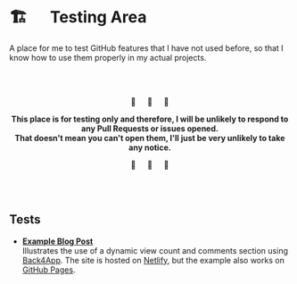 # 🏗⠀⠀Testing Area

A place for me to test GitHub features that I have not used before, so that I know how to use them properly in my actual projects.

<br><br>

<p align="center">🚧⠀⠀🚧⠀⠀🚧</p>

**<p align="center">This place is for testing only and therefore, I will be unlikely to respond to any Pull Requests or issues opened.
<br>That doesn't mean you can't open them, I'll just be very unlikely to take any notice.</p>**

<p align="center">🚧⠀⠀🚧⠀⠀🚧</p>

<br><br>

## Tests

- [**Example Blog Post**](https://testing-area.netlify.app/)<br>
  Illustrates the use of a dynamic view count and comments section using [Back4App](https://www.back4app.com). The site is hosted on [Netlify](https://www.netlify.com/), but the example also works on [GitHub Pages](https://daemonbeast.github.io/Testing-Area/).
